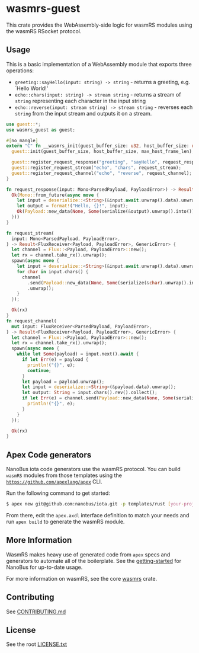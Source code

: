 # wasmrs-guest

This crate provides the WebAssembly-side logic for wasmRS modules using the wasmRS RSocket protocol.


## Usage

This is a basic implementation of a WebAssembly module that exports three operations:

- `greeting::sayHello(input: string) -> string` - returns a greeting, e.g. `Hello World!'
- `echo::chars(input: string) -> stream string` - returns a stream of `string` representing each character in the input string
- `echo::reverse(input: stream string) -> stream string` - reverses each `string` from the input stream and outputs it on a stream.

```rs
use guest::*;
use wasmrs_guest as guest;

#[no_mangle]
extern "C" fn __wasmrs_init(guest_buffer_size: u32, host_buffer_size: u32, max_host_frame_len: u32) {
  guest::init(guest_buffer_size, host_buffer_size, max_host_frame_len);

  guest::register_request_response("greeting", "sayHello", request_response);
  guest::register_request_stream("echo", "chars", request_stream);
  guest::register_request_channel("echo", "reverse", request_channel);
}

fn request_response(input: Mono<ParsedPayload, PayloadError>) -> Result<Mono<Payload, PayloadError>, GenericError> {
  Ok(Mono::from_future(async move {
    let input = deserialize::<String>(&input.await.unwrap().data).unwrap();
    let output = format!("Hello, {}!", input);
    Ok(Payload::new_data(None, Some(serialize(&output).unwrap().into())))
  }))
}

fn request_stream(
  input: Mono<ParsedPayload, PayloadError>,
) -> Result<FluxReceiver<Payload, PayloadError>, GenericError> {
  let channel = Flux::<Payload, PayloadError>::new();
  let rx = channel.take_rx().unwrap();
  spawn(async move {
    let input = deserialize::<String>(&input.await.unwrap().data).unwrap();
    for char in input.chars() {
      channel
        .send(Payload::new_data(None, Some(serialize(&char).unwrap().into())))
        .unwrap();
    }
  });

  Ok(rx)
}
fn request_channel(
  mut input: FluxReceiver<ParsedPayload, PayloadError>,
) -> Result<FluxReceiver<Payload, PayloadError>, GenericError> {
  let channel = Flux::<Payload, PayloadError>::new();
  let rx = channel.take_rx().unwrap();
  spawn(async move {
    while let Some(payload) = input.next().await {
      if let Err(e) = payload {
        println!("{}", e);
        continue;
      }
      let payload = payload.unwrap();
      let input = deserialize::<String>(&payload.data).unwrap();
      let output: String = input.chars().rev().collect();
      if let Err(e) = channel.send(Payload::new_data(None, Some(serialize(&output).unwrap().into()))) {
        println!("{}", e);
      }
    }
  });

  Ok(rx)
}
```

## Apex Code generators

NanoBus iota code generators use the wasmRS protocol. You can build `wasmRS` modules from those templates using the [`https://github.com/apexlang/apex`](apex) CLI.

Run the following command to get started:

```sh
$ apex new git@github.com:nanobus/iota.git -p templates/rust [your-project]
```

From there, edit the `apex.axdl` interface definition to match your needs and run `apex build` to generate the wasmRS module.

## More Information

WasmRS makes heavy use of generated code from `apex` specs and generators to automate all of the boilerplate. See the [getting-started](https://github.com/nanobus/nanobus/blob/main/docs/getting-started.md) for NanoBus for up-to-date usage.

For more information on wasmRS, see the core [wasmrs](https://github.com/nanobus/iota/blob/main/rust/crates/wasmrs/README.md) crate.

## Contributing

See [CONTRIBUTING.md](https://github.com/nanobus/iota/blob/main/CONTRIBUTING.md)

## License

See the root [LICENSE.txt](https://github.com/nanobus/iota/blob/main/LICENSE.txt)



